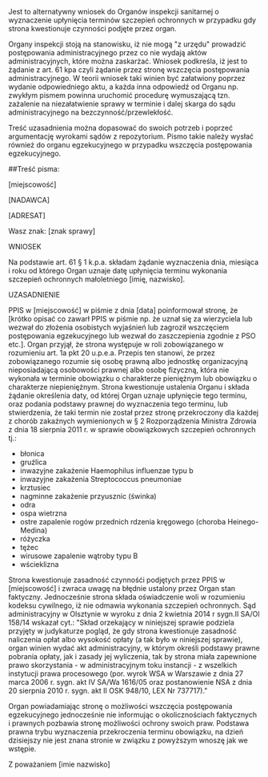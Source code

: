 Jest to alternatywny wniosek do Organów inspekcji sanitarnej o wyznaczenie upłynięcia terminów szczepień ochronnych w przypadku gdy strona kwestionuje czynności podjęte przez organ.

Organy inspekcji stoją na stanowisku, iż nie mogą "z urzędu" prowadzić postępowania administracyjnego przez co nie wydają aktów administracyjnych, które można zaskarżać. Wniosek podkreśla, iż jest to żądanie z art. 61 kpa czyli żądanie przez stronę wszczęcia postępowania administracyjnego. W teorii wniosek taki winien być załatwiony poprzez wydanie odpowiedniego aktu, a każda inna odpowiedź od Organu np. zwykłym pismem powinna uruchomić procedurę wymuszającą tzn. zażalenie na niezałatwienie sprawy w terminie i dalej skarga do sądu administracyjnego na bezczynność/przewlekłość. 

Treść uzasadnienia można dopasować do swoich potrzeb i poprzeć argumentację wyrokami sądów z repozytorium. Pismo takie należy wysłać również do organu egzekucyjnego w przypadku wszczęcia postępowania egzekucyjnego.


##Treść pisma:

[miejscowość]
 
[NADAWCA]

[ADRESAT]

Wasz znak: [znak sprawy]


WNIOSEK

Na podstawie art. 61 § 1 k.p.a. składam żądanie wyznaczenia dnia, miesiąca i roku od którego Organ uznaje datę upłynięcia terminu wykonania szczepień ochronnych małoletniego [imię, nazwisko].

UZASADNIENIE

PPIS w [miejscowość] w piśmie z dnia [data] poinformował stronę, że [krótko opisać co zawarł PPIS w piśmie np. że uznał się za wierzyciela lub wezwał do złożenia osobistych wyjaśnień lub zagroził wszczęciem postępowania egzekucyjnego lub wezwał do zaszczepienia zgodnie z PSO etc.].
Organ przyjął, że strona występuje w roli zobowiązanego w rozumieniu art. 1a pkt 20 u.p.e.a. Przepis ten stanowi, że przez zobowiązanego rozumie się osobę prawną albo jednostkę organizacyjną nieposiadającą osobowości prawnej albo osobę fizyczną, która nie wykonała w terminie obowiązku o charakterze pieniężnym lub obowiązku o charakterze niepieniężnym. Strona kwestionuje ustalenia Organu i składa żądanie określenia daty, od której Organ uznaje upłynięcie tego terminu, oraz podania podstawy prawnej do wyznaczenia tego terminu, lub stwierdzenia, że taki termin nie został przez stronę przekroczony dla każdej z chorób zakaźnych wymienionych w § 2 Rozporządzenia Ministra Zdrowia z dnia 18 sierpnia 2011 r. w sprawie obowiązkowych szczepień ochronnych tj.:

- błonica
- gruźlica
- inwazyjne zakażenie Haemophilus influenzae typu b
- inwazyjne zakażenia Streptococcus pneumoniae
- krztusiec
- nagminne zakażenie przyusznic (świnka)
- odra
- ospa wietrzna
- ostre zapalenie rogów przednich rdzenia kręgowego (choroba Heinego-Medina)
- różyczka
- tężec
- wirusowe zapalenie wątroby typu B
- wścieklizna

Strona kwestionuje zasadność czynnośći podjętych przez PPIS w [miejscowość] i zwraca uwagę na błędnie ustalony przez Organ stan faktyczny. Jednocześnie strona składa oświadczenie woli w rozumieniu kodeksu cywilnego, iż nie odmawia wykonania szczepień ochronnych. Sąd administracyjny w Olsztynie w wyroku z dnia 2 kwietnia 2014 r sygn.II SA/Ol 158/14 wskazał cyt.:
"Skład orzekający w niniejszej sprawie podziela przyjęty w judykaturze pogląd, że gdy strona kwestionuje zasadność naliczenia opłat albo wysokość opłaty (a tak było w niniejszej sprawie), organ winien wydać akt administracyjny, w którym określi podstawy prawne pobrania opłaty, jak i zasady jej wyliczenia, tak by strona miała zapewnione prawo skorzystania - w administracyjnym toku instancji - z wszelkich instytucji prawa procesowego (por. wyrok WSA w Warszawie z dnia 27 marca 2006 r. sygn. akt IV SA/Wa 1616/05 oraz postanowienie NSA z dnia 20 sierpnia 2010 r. sygn. akt II OSK 948/10, LEX Nr 737717)."

Organ powiadamiając stronę o możliwości wszczęcia postępowania egzekucyjnego jednocześnie nie informując o okolicznościach faktycznych i prawnych pozbawia stronę możliwości ochrony swoich praw. Podstawa prawna trybu wyznaczenia przekroczenia terminu obowiązku, na dzień dzisiejszy nie jest znana stronie w związku z powyższym wnoszę jak we wstępie.

Z poważaniem
[imie nazwisko]

